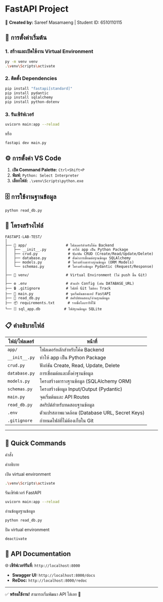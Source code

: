 # FastAPI Project

📝 **Created by:** Sareef Masamaeng | Student ID: 6510110115

## 🔧 การตั้งค่าเริ่มต้น

### 1. สร้างและเปิดใช้งาน Virtual Environment

```bash
py -m venv venv
.\venv\Scripts\activate
```

### 2. ติดตั้ง Dependencies

```bash
pip install "fastapi[standard]"
pip install pydantic
pip install sqlalchemy
pip install python-dotenv
```

### 3. รันเซิร์ฟเวอร์

```bash
uvicorn main:app --reload
```

หรือ

```bash
fastapi dev main.py
```

## ⚙️ การตั้งค่า VS Code

1.  **เปิด Command Palette:** `Ctrl+Shift+P`
2.  **พิมพ์:** `Python: Select Interpreter`
3.  **เลือกไฟล์:** `.\venv\Scripts\python.exe`

## 🗄️ การใช้งานฐานข้อมูล

```bash
python read_db.py
```

## 📁 โครงสร้างไฟล์

```
FASTAPI-LAB-TEST/
│
├── 📁 app/                  # โฟลเดอร์สำหรับโค้ด Backend
│   ├── __init__.py          # ทำให้ app เป็น Python Package
│   ├── crud.py              # ฟังก์ชัน CRUD (Create/Read/Update/Delete)
│   ├── database.py          # ตั้งค่าการเชื่อมต่อฐานข้อมูล SQLAlchemy
│   ├── models.py            # โครงสร้างตารางฐานข้อมูล (ORM Models)
│   └── schemas.py           # โครงสร้างข้อมูล Pydantic (Request/Response)
│
├── 📁 venv/                 # Virtual Environment (ไม่ push ขึ้น Git)
│
├── ⚙️ .env                  # ตัวแปร Config (เช่น DATABASE_URL)
├── 🔒 .gitignore            # ไฟล์ที่ Git ไม่ต้อง Track
├── 🚀 main.py               # จุดเริ่มต้นของแอป FastAPI
├── 🧪 read_db.py            # สคริปต์ทดสอบ/อ่านฐานข้อมูล
├── 📦 requirements.txt      # รายชื่อไลบรารีที่ใช้
└── 🗄️ sql_app.db           # ไฟล์ฐานข้อมูล SQLite
```

## 📋 คำอธิบายไฟล์

| ไฟล์/โฟลเดอร์ | หน้าที่ |
|---------------|---------|
| `app/` | โฟลเดอร์หลักสำหรับโค้ด Backend |
| `__init__.py` | ทำให้ app เป็น Python Package |
| `crud.py` | ฟังก์ชัน Create, Read, Update, Delete |
| `database.py` | การเชื่อมต่อและตั้งค่าฐานข้อมูล |
| `models.py` | โครงสร้างตารางฐานข้อมูล (SQLAlchemy ORM) |
| `schemas.py` | โครงสร้างข้อมูล Input/Output (Pydantic) |
| `main.py` | จุดเริ่มต้นและ API Routes |
| `read_db.py` | สคริปต์สำหรับทดสอบฐานข้อมูล |
| `.env` | ตัวแปรสภาพแวดล้อม (Database URL, Secret Keys) |
| `.gitignore` | กำหนดไฟล์ที่ไม่ต้องเก็บใน Git |

---

## 🚀 Quick Commands

คำสั่ง

คำอธิบาย

เปิด virtual environment

```bash
.\venv\Scripts\activate
```

รันเซิร์ฟเวอร์ FastAPI

```bash
uvicorn main:app --reload
```

อ่านข้อมูลฐานข้อมูล

```bash
python read_db.py
```

ปิด virtual environment

```bash
deactivate
```

## 📖 API Documentation

🌐 **เซิร์ฟเวอร์รันที่:** `http://localhost:8000`

-   **Swagger UI:** `http://localhost:8000/docs`
-   **ReDoc:** `http://localhost:8000/redoc`

----------

✅ **พร้อมใช้งาน!** สามารถเริ่มพัฒนา API ได้เลย 🎉